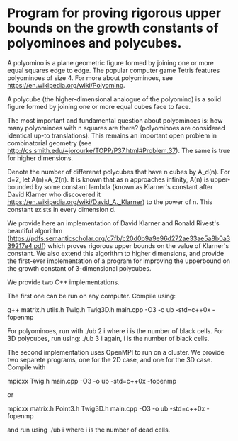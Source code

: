 # Program for proving rigorous upper bounds on the growth constants of polyominoes and polycubes.

A polyomino is a plane geometric figure formed by joining one or more equal squares edge to edge. The popular computer game Tetris features polyominoes of size 4. For more about polyominoes, see https://en.wikipedia.org/wiki/Polyomino.

A polycube (the higher-dimensional analogue of the polyomino) is a solid figure formed by joining one or more equal cubes face to face.

The most important and fundamental question about polyominoes is: how many polyominoes with n squares are there? (polyominoes are considered identical up-to translations). This remains an important open problem in combinatorial geometry (see http://cs.smith.edu/~jorourke/TOPP/P37.html#Problem.37). The same is true for higher dimensions.

Denote the number of differenet polycubes that have n cubes by A_d(n). For d=2, let A(n)=A_2(n). It is known that as n approaches infinity, A(n) is upper-bounded by some constant lambda (known as Klarner's constant after David Klarner who discovered it https://en.wikipedia.org/wiki/David_A._Klarner) to the power of n. This constant exists in every dimension d.

We provide here an implementation of David Klarner and Ronald Rivest's beautiful algorithm (https://pdfs.semanticscholar.org/c7fb/c20d0b9a9e96d272ae33ae5a8b0a339217e4.pdf) which proves rigorous upper bounds on the value of Klarner's constant. 
We also extend this algorithm to higher dimensions, and provide the first-ever implementation of a program for improving the upperbound on the growth constant of 3-dimensional polycubes. 

We provide two C++ implementations. 

The first one can be run on any computer. Compile using:

g++ matrix.h utils.h Twig.h Twig3D.h main.cpp -O3 -o ub -std=c++0x -fopenmp

For polyominoes, run with 
./ub 2 i
where i is the number of black cells. 
For 3D polycubes, run using:
./ub 3 i
again, i is the number of black cells. 

The second implementation uses OpenMPI to run on a cluster. We provide two separete programs, one for the 2D case, and one for the 3D case. Compile with 

mpicxx Twig.h main.cpp -O3 -o ub -std=c++0x -fopenmp 

or

mpicxx matrix.h Point3.h Twig3D.h main.cpp -O3 -o ub -std=c++0x -fopenmp

and run using ./ub i
where i is the number of dead cells.
